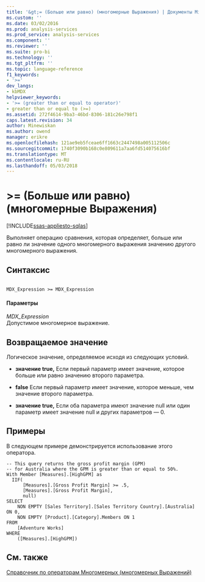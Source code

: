 ```yaml
---
title: '&gt;= (Больше или равно) (многомерные Выражения) | Документы Microsoft'
ms.custom: ''
ms.date: 03/02/2016
ms.prod: analysis-services
ms.prod_service: analysis-services
ms.component: ''
ms.reviewer: ''
ms.suite: pro-bi
ms.technology: ''
ms.tgt_pltfrm: ''
ms.topic: language-reference
f1_keywords:
- '>='
dev_langs:
- kbMDX
helpviewer_keywords:
- '>= (greater than or equal to operator)'
- greater than or equal to (>=)
ms.assetid: 272f4614-9ba3-46bd-8306-181c26e798f1
caps.latest.revision: 34
author: Minewiskan
ms.author: owend
manager: erikre
ms.openlocfilehash: 121ae9eb5fceae6ff1663c2447498a005112506c
ms.sourcegitcommit: 1740f3090b168c0e809611a7aa6fd514075616bf
ms.translationtype: MT
ms.contentlocale: ru-RU
ms.lasthandoff: 05/03/2018
---
```

# <a name="gt-greater-than-or-equal-to-mdx"></a>&gt;= (Больше или равно) (многомерные Выражения)
[!INCLUDE[ssas-appliesto-sqlas](../includes/ssas-appliesto-sqlas.md)]

  Выполняет операцию сравнения, которая определяет, больше или равно ли значение одного многомерного выражения значению другого многомерного выражения.  
  
## <a name="syntax"></a>Синтаксис  
  
```  
  
MDX_Expression >= MDX_Expression  
```  
  
#### <a name="parameters"></a>Параметры  
 *MDX_Expression*  
 Допустимое многомерное выражение.  
  
## <a name="return-value"></a>Возвращаемое значение  
 Логическое значение, определяемое исходя из следующих условий.  
  
-   **значение true,** Если первый параметр имеет значение, которое больше или равно значению второго параметра.  
  
-   **false** Если первый параметр имеет значение, которое меньше, чем значение второго параметра.  
  
-   **значение true,** Если оба параметра имеют значение null или один параметр имеет значение null и других параметров — 0.  
  
## <a name="examples"></a>Примеры  
 В следующем примере демонстрируется использование этого оператора.  
  
```  
-- This query returns the gross profit margin (GPM)  
-- for Australia where the GPM is greater than or equal to 50%.  
With Member [Measures].[HighGPM] as  
  IIF(  
      [Measures].[Gross Profit Margin] >= .5,  
      [Measures].[Gross Profit Margin],  
      null)  
SELECT   
    NON EMPTY [Sales Territory].[Sales Territory Country].[Australia] ON 0,  
    NON EMPTY [Product].[Category].Members ON 1  
FROM  
    [Adventure Works]  
WHERE  
    ([Measures].[HighGPM])  
```  
  
## <a name="see-also"></a>См. также  
 [Справочник по операторам Многомерных &#40;многомерных Выражений&#41;](../mdx/mdx-operator-reference-mdx.md)  
  
  
